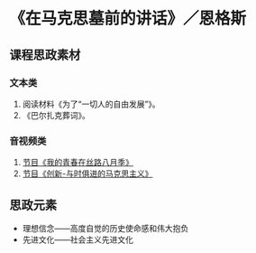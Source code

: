 # 《在马克思墓前的讲话》／恩格斯

## 课程思政素材

### 文本类

1. 阅读材料《为了“一切人的自由发展”》。
2. 《巴尔扎克葬词》。

### 音视频类

1. [节目《我的青春在丝路八月季》](https://www.mgtv.com/b/325343/4519313.html?fpa=1677&fpos=&lastp=ch_doc&cpid=)
2. [节目《创新-与时俱进的马克思主义》](https://jishi.cctv.com/2012/12/10/VIDA1355146901437315.shtml)

## 思政元素

- 理想信念——高度自觉的历史使命感和伟大抱负
- 先进文化——社会主义先进文化
